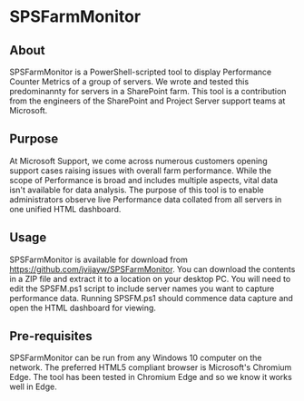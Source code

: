 # SPSFarmMonitor

## About
SPSFarmMonitor is a PowerShell-scripted tool to display Performance Counter Metrics of a group of servers. We wrote and tested this predominannty for servers in a SharePoint farm. This tool is a contribution from the engineers of the SharePoint and Project Server support teams at Microsoft.

## Purpose
At Microsoft Support, we come across numerous customers opening support cases raising issues with overall farm performance. While the scope of Performance is broad and includes multiple aspects, vital data isn't available for data analysis. The purpose of this tool is to enable administrators observe live Performance data collated from all servers in one unified HTML dashboard.

## Usage
SPSFarmMonitor is available for download from https://github.com/jvijayw/SPSFarmMonitor. You can download the contents in a ZIP file and extract it to a location on your desktop PC. You will need to edit the SPSFM.ps1 script to include server names you want to capture performance data. Running SPSFM.ps1 should commence data capture and open the HTML dashboard for viewing.

## Pre-requisites
SPSFarmMonitor can be run from any Windows 10 computer on the network. The preferred HTML5 compliant browser is Microsoft's Chromium Edge. The tool has been tested in Chromium Edge and so we know it works well in Edge.
